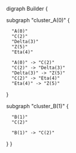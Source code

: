 digraph Builder {

  subgraph "cluster_A(0)" {

      "A(0)"
      "C(2)"
      "Delta(3)"
      "Z(5)"
      "Eta(4)"

      "A(0)" -> "C(2)"
      "C(2)" -> "Delta(3)"
      "Delta(3)" -> "Z(5)"
      "C(2)" -> "Eta(4)"
      "Eta(4)" -> "Z(5)"

  }

  subgraph "cluster_B(1)" {

      "B(1)"
      "C(2)"

      "B(1)" -> "C(2)"

  }
}

